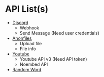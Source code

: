 # API List(s)

- [Discord](https://discord.com)
  - Webhook
  - Send Message (Need user credentials)
- [Anonfiles](https://anonfiles.com)
  - Upload file
  - File info
- [Youtube](https://youtube.com)
  - Youtube API v3 (Need API token)
  - Noembed API
- [Random Word](https://random-word-api.herokuapp.com/home)
